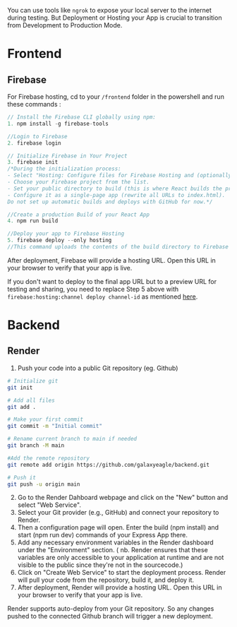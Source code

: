 
You can use tools like `ngrok` to expose your local server to the internet during testing. But Deployment or Hosting your App is crucial to transition from Development to Production Mode.

# Frontend

## Firebase

For Firebase hosting, cd to your `/frontend` folder in the powershell and run these commands : 

```js
// Install the Firebase CLI globally using npm:
1. npm install -g firebase-tools

//Login to Firebase
2. firebase login

// Initialize Firebase in Your Project
3. firebase init
/*During the initialization process:
- Select "Hosting: Configure files for Firebase Hosting and (optionally) set up GitHub Action deploys" using the arrow keys and press Space to select.
- Choose your Firebase project from the list.
- Set your public directory to build (this is where React builds the production files).
- Configure it as a single-page app (rewrite all URLs to index.html).
Do not set up automatic builds and deploys with GitHub for now.*/

//Create a production Build of your React App
4. npm run build

//Deploy your app to Firebase Hosting
5. firebase deploy --only hosting
//This command uploads the contents of the build directory to Firebase Hosting
```

After deployment, Firebase will provide a hosting URL. Open this URL in your browser to verify that your app is live.

If you don't want to deploy to the final app URL but to a preview URL for testing and sharing, you need to replace Step 5 above with `firebase:hosting:channel deploy channel-id` as mentioned [here](https://firebase.google.com/docs/hosting/test-preview-deploy).



# Backend

## Render

1. Push your code into a public Git repository (eg. Github)
```bash
# Initialize git 
git init

# Add all files
git add .

# Make your first commit
git commit -m "Initial commit"

# Rename current branch to main if needed
git branch -M main

#Add the remote repository
git remote add origin https://github.com/galaxyeagle/backend.git

# Push it
git push -u origin main
```
2. Go to the Render Dahboard webpage and click on the "New" button and select "Web Service".
3. Select your Git provider (e.g., GitHub) and connect your repository to Render.
4. Then a configuration page will open. Enter the build (npm install) and start (npm run dev) commands of your Express App there.
5. Add any necessary environment variables in the Render dashboard under the "Environment" section. ( nb. Render ensures that these variables are only accessible to your application at runtime and are not visible to the public since they're not in the sourcecode.)
6. Click on "Create Web Service" to start the deployment process.
Render will pull your code from the repository, build it, and deploy it.
7. After deployment, Render will provide a hosting URL. Open this URL in your browser to verify that your app is live.

Render supports auto-deploy from your Git repository. So any changes pushed to the connected Github branch will trigger a new deployment.